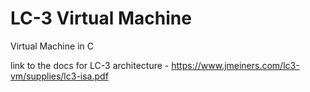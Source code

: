 # LC-3 Virtual Machine
Virtual Machine in C

link to the docs for LC-3 architecture - https://www.jmeiners.com/lc3-vm/supplies/lc3-isa.pdf
